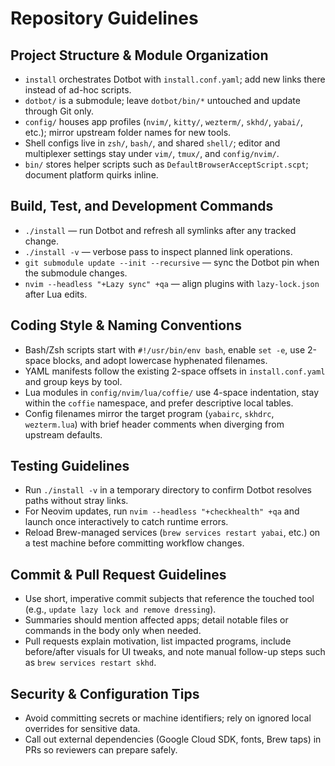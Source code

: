 # Repository Guidelines

## Project Structure & Module Organization
- `install` orchestrates Dotbot with `install.conf.yaml`; add new links there instead of ad-hoc scripts.
- `dotbot/` is a submodule; leave `dotbot/bin/*` untouched and update through Git only.
- `config/` houses app profiles (`nvim/`, `kitty/`, `wezterm/`, `skhd/`, `yabai/`, etc.); mirror upstream folder names for new tools.
- Shell configs live in `zsh/`, `bash/`, and shared `shell/`; editor and multiplexer settings stay under `vim/`, `tmux/`, and `config/nvim/`.
- `bin/` stores helper scripts such as `DefaultBrowserAcceptScript.scpt`; document platform quirks inline.

## Build, Test, and Development Commands
- `./install` — run Dotbot and refresh all symlinks after any tracked change.
- `./install -v` — verbose pass to inspect planned link operations.
- `git submodule update --init --recursive` — sync the Dotbot pin when the submodule changes.
- `nvim --headless "+Lazy sync" +qa` — align plugins with `lazy-lock.json` after Lua edits.

## Coding Style & Naming Conventions
- Bash/Zsh scripts start with `#!/usr/bin/env bash`, enable `set -e`, use 2-space blocks, and adopt lowercase hyphenated filenames.
- YAML manifests follow the existing 2-space offsets in `install.conf.yaml` and group keys by tool.
- Lua modules in `config/nvim/lua/coffie/` use 4-space indentation, stay within the `coffie` namespace, and prefer descriptive local tables.
- Config filenames mirror the target program (`yabairc`, `skhdrc`, `wezterm.lua`) with brief header comments when diverging from upstream defaults.

## Testing Guidelines
- Run `./install -v` in a temporary directory to confirm Dotbot resolves paths without stray links.
- For Neovim updates, run `nvim --headless "+checkhealth" +qa` and launch once interactively to catch runtime errors.
- Reload Brew-managed services (`brew services restart yabai`, etc.) on a test machine before committing workflow changes.

## Commit & Pull Request Guidelines
- Use short, imperative commit subjects that reference the touched tool (e.g., `update lazy lock and remove dressing`).
- Summaries should mention affected apps; detail notable files or commands in the body only when needed.
- Pull requests explain motivation, list impacted programs, include before/after visuals for UI tweaks, and note manual follow-up steps such as `brew services restart skhd`.

## Security & Configuration Tips
- Avoid committing secrets or machine identifiers; rely on ignored local overrides for sensitive data.
- Call out external dependencies (Google Cloud SDK, fonts, Brew taps) in PRs so reviewers can prepare safely.
